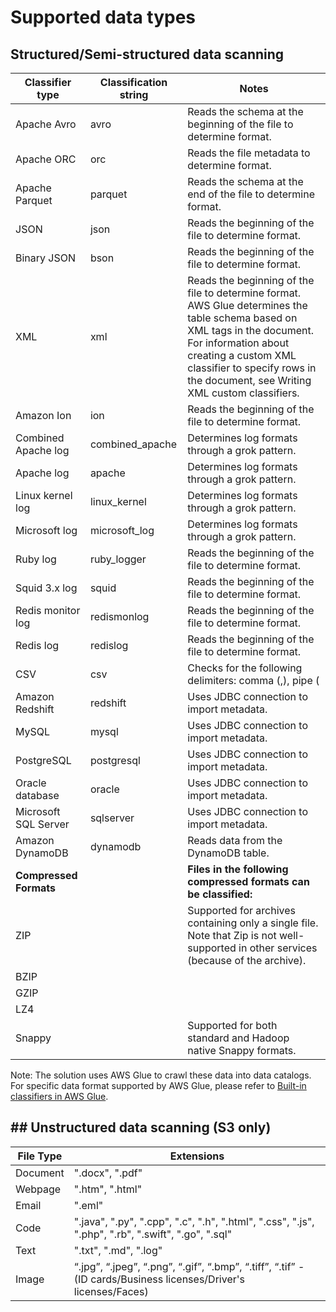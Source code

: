 # Supported data types

## Structured/Semi-structured data scanning

| Classifier type       | Classification string | Notes |
|-----------------------|-----------------------|-------|
| Apache Avro           | avro                  | Reads the schema at the beginning of the file to determine format. |
| Apache ORC            | orc                   | Reads the file metadata to determine format. |
| Apache Parquet        | parquet               | Reads the schema at the end of the file to determine format. |
| JSON                  | json                  | Reads the beginning of the file to determine format. |
| Binary JSON           | bson                  | Reads the beginning of the file to determine format. |
| XML                   | xml                   | Reads the beginning of the file to determine format. AWS Glue determines the table schema based on XML tags in the document. For information about creating a custom XML classifier to specify rows in the document, see Writing XML custom classifiers. |
| Amazon Ion            | ion                   | Reads the beginning of the file to determine format. |
| Combined Apache log   | combined_apache       | Determines log formats through a grok pattern. |
| Apache log            | apache                | Determines log formats through a grok pattern. |
| Linux kernel log      | linux_kernel          | Determines log formats through a grok pattern. |
| Microsoft log         | microsoft_log         | Determines log formats through a grok pattern. |
| Ruby log              | ruby_logger           | Reads the beginning of the file to determine format. |
| Squid 3.x log         | squid                 | Reads the beginning of the file to determine format. |
| Redis monitor log     | redismonlog           | Reads the beginning of the file to determine format. |
| Redis log             | redislog              | Reads the beginning of the file to determine format. |
| CSV                   | csv                   | Checks for the following delimiters: comma (,), pipe (|), tab (\t), semicolon (;), and Ctrl-A (\u0001). Ctrl-A is the Unicode control character for Start Of Heading. |
| Amazon Redshift       | redshift              | Uses JDBC connection to import metadata. |
| MySQL                 | mysql                 | Uses JDBC connection to import metadata. |
| PostgreSQL            | postgresql            | Uses JDBC connection to import metadata. |
| Oracle database       | oracle                | Uses JDBC connection to import metadata. |
| Microsoft SQL Server  | sqlserver             | Uses JDBC connection to import metadata. |
| Amazon DynamoDB       | dynamodb              | Reads data from the DynamoDB table. |
| **Compressed Formats**|                       | **Files in the following compressed formats can be classified:** |
| ZIP                   |                       | Supported for archives containing only a single file. Note that Zip is not well-supported in other services (because of the archive). |
| BZIP                  |                       |       |
| GZIP                  |                       |       |
| LZ4                   |                       |       |
| Snappy                |                       | Supported for both standard and Hadoop native Snappy formats. |

Note: The solution uses AWS Glue to crawl these data into data catalogs. For specific data format supported by AWS Glue, please refer to [Built-in classifiers in AWS Glue](https://docs.aws.amazon.com/glue/latest/dg/add-classifier.html).

## ## Unstructured data scanning (S3 only)
| File Type | Extensions                                                  |
|-----------|-------------------------------------------------------------|
| Document  | ".docx", ".pdf"                                     |
| Webpage   | ".htm", ".html"                                             |
| Email     | ".eml"                                                      |
| Code      | ".java", ".py", ".cpp", ".c", ".h", ".html", ".css", ".js", ".php", ".rb", ".swift", ".go", ".sql" |
| Text      | ".txt", ".md", ".log"                                       |
| Image     | “.jpg”, “.jpeg”, “.png”, “.gif”, “.bmp”, “.tiff”, “.tif” - (ID cards/Business licenses/Driver's licenses/Faces) |

